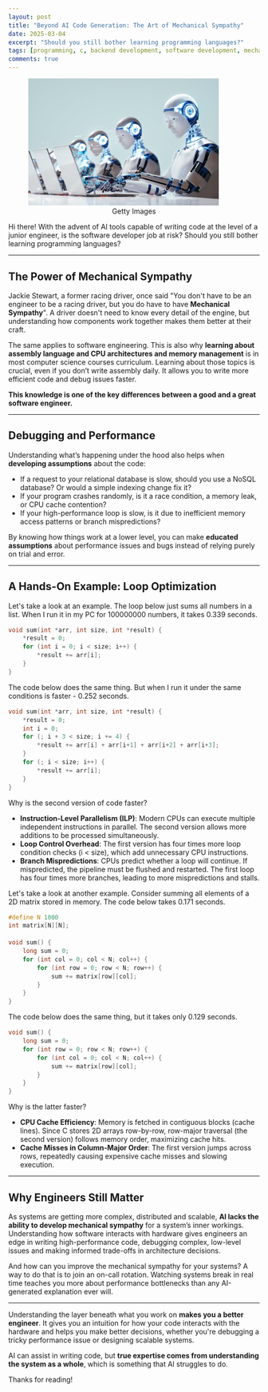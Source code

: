 ```yaml
---
layout: post
title: "Beyond AI Code Generation: The Art of Mechanical Sympathy"
date: 2025-03-04
excerpt: "Should you still bother learning programming languages?"
tags: [programming, c, backend development, software development, mechanical sympathy]
comments: true
---
```


<figure>
    <a href="/assets/img/mechanical-sympathy/writing_code.jpg"><img src="/assets/img/mechanical-sympathy/writing_code.jpg" style="max-width: 90%"></a><figcaption style="text-align: center">Getty Images</figcaption>
</figure>

Hi there! With the advent of AI tools capable of writing code at the level of a junior engineer, is the software developer job at risk? Should you still bother learning programming languages?

----------

## The Power of Mechanical Sympathy

Jackie Stewart, a former racing driver, once said "You don't have to be an engineer to be a racing driver, but you do have to have **Mechanical Sympathy**". A driver doesn't need to know every detail of the engine, but understanding how components work together makes them better at their craft.

The same applies to software engineering. This is also why **learning about assembly language and CPU architectures and memory management** is in most computer science courses curriculum. Learning about those topics is crucial, even if you don’t write assembly daily. It allows you to write more efficient code and debug issues faster.

**This knowledge is one of the key differences between a good and a great software engineer.**

-----------

## Debugging and Performance

Understanding what’s happening under the hood also helps when **developing assumptions** about the code:
- If a request to your relational database is slow, should you use a NoSQL database? Or would a simple indexing change fix it?
- If your program crashes randomly, is it a race condition, a memory leak, or CPU cache contention?
- If your high-performance loop is slow, is it due to inefficient memory access patterns or branch mispredictions?

By knowing how things work at a lower level, you can make **educated assumptions** about performance issues and bugs instead of relying purely on trial and error.

------------

## A Hands-On Example: Loop Optimization

Let's take a look at an example. The loop below just sums all numbers in a list. When I run it in my PC for 100000000 numbers, it takes 0.339 seconds.

```c
void sum(int *arr, int size, int *result) {
    *result = 0;
    for (int i = 0; i < size; i++) {
        *result += arr[i];
    }
}
```

The code below does the same thing. But when I run it under the same conditions is faster - 0.252 seconds.

```c
void sum(int *arr, int size, int *result) {
    *result = 0;
    int i = 0;
    for (; i + 3 < size; i += 4) {
        *result += arr[i] + arr[i+1] + arr[i+2] + arr[i+3];
    }
    for (; i < size; i++) {
        *result += arr[i];
    }
}
```

Why is the second version of code faster?
- **Instruction-Level Parallelism (ILP)**: Modern CPUs can execute multiple independent instructions in parallel. The second version allows more additions to be processed simultaneously.
- **Loop Control Overhead**: The first version has four times more loop condition checks (i < size), which add unnecessary CPU instructions.
- **Branch Mispredictions**: CPUs predict whether a loop will continue. If mispredicted, the pipeline must be flushed and restarted. The first loop has four times more branches, leading to more mispredictions and stalls.

Let's take a look at another example. Consider summing all elements of a 2D matrix stored in memory. The code below takes 0.171 seconds.

```c
#define N 1000
int matrix[N][N];

void sum() {
    long sum = 0;
    for (int col = 0; col < N; col++) {
        for (int row = 0; row < N; row++) {
            sum += matrix[row][col];
        }
    }
}
```

The code below does the same thing, but it takes only 0.129 seconds.

```c
void sum() {
    long sum = 0;
    for (int row = 0; row < N; row++) {
        for (int col = 0; col < N; col++) {
            sum += matrix[row][col];
        }
    }
}
```

Why is the latter faster?
- **CPU Cache Efficiency**: Memory is fetched in contiguous blocks (cache lines). Since C stores 2D arrays row-by-row, row-major traversal (the second version) follows memory order, maximizing cache hits.
- **Cache Misses in Column-Major Order**: The first version jumps across rows, repeatedly causing expensive cache misses and slowing execution.

---------------

## Why Engineers Still Matter

As systems are getting more complex, distributed and scalable, **AI lacks the ability to develop mechanical sympathy** for a system’s inner workings. Understanding how software interacts with hardware gives engineers an edge in writing high-performance code, debugging complex, low-level issues and making informed trade-offs in architecture decisions.

And how can you improve the mechanical sympathy for your systems? A way to do that is to join an on-call rotation. Watching systems break in real time teaches you more about performance bottlenecks than any AI-generated explanation ever will.

----------------

Understanding the layer beneath what you work on **makes you a better engineer**. It gives you an intuition for how your code interacts with the hardware and helps you make better decisions, whether you're debugging a tricky performance issue or designing scalable systems.

AI can assist in writing code, but **true expertise comes from understanding the system as a whole**, which is something that AI struggles to do.

Thanks for reading!
